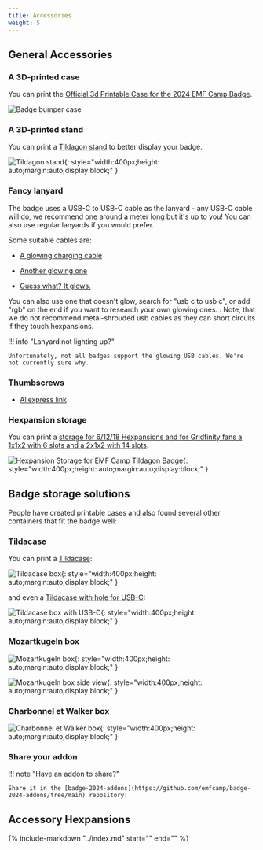 ```yaml
---
title: Accessories
weight: 5
---
```


## General Accessories

### A 3D-printed case

You can print the [Official 3d Printable Case for the 2024 EMF Camp Badge](https://github.com/emfcamp/badge-2024-addons/tree/main/3d-printable-case).

![Badge bumper case](../images/badge-photos/Bumper%20Case.png)

### A 3D-printed stand

You can print a [Tildagon stand](https://www.printables.com/model/909352-tildagon-stand) to better display your badge.

![Tildagon stand](../images/badge-photos/stand.webp){: style="width:400px;height: auto;margin:auto;display:block;" }

### Fancy lanyard

The badge uses a USB-C to USB-C cable as the lanyard - any USB-C cable will do, we recommend one around a meter long but it's up to you! You can also use regular lanyards if you would prefer.

Some suitable cables are:

- [A glowing charging cable](https://www.amazon.co.uk/Charging-iPhone-Samsung-Galaxy-Laptops/dp/B0CQ2ZY9M6/)

- [Another glowing one](https://www.amazon.co.uk/Charger-Glowing-Aluminum-Charging-Colorful/dp/B0CNXTWL2M/)

- [Guess what? It glows.](https://www.amazon.co.uk/Sikai-Charger-Charging-Braeathing-Compatible/dp/B0BVW12VJ3/)

You can also use one that doesn't glow, search for "usb c to usb c", or add "rgb" on the end if you want to research your own glowing ones.
: Note, that we do not recommend metal-shrouded usb cables as they can short circuits if they touch hexpansions.

!!! info "Lanyard not lighting up?"

    Unfortunately, not all badges support the glowing USB cables. We're not currently sure why.

### Thumbscrews

- [Aliexpress link](https://a.aliexpress.com/_Eu8bBsx)

### Hexpansion storage

You can print a [storage for 6/12/18 Hexpansions and for Gridfinity fans a 1x1x2 with 6 slots and a 2x1x2 with 14 slots](https://www.printables.com/model/924600-hexpansion-storage-for-emf-camp-tildagon-badge).

![Hexpansion Storage for EMF Camp Tildagon Badge](../images/badge-photos/hexpansion-storage.webp){: style="width:400px;height: auto;margin:auto;display:block;" }

## Badge storage solutions

People have created printable cases and also found several other containers that fit the badge well:

### Tildacase

You can print a [Tildacase](https://www.printables.com/model/921786-tildagon-tildacase):

![Tildacase box](../images/hexpansions/tildacase.webp){: style="width:400px;height: auto;margin:auto;display:block;" }

and even a [Tildacase with hole for USB-C](https://www.printables.com/model/947947-tildagon-tildacase-with-in-case-usb-c
):

![Tildacase box with USB-C](../images/hexpansions/tildacase-c.webp){: style="width:400px;height: auto;margin:auto;display:block;" }

### Mozartkugeln box

![Mozartkugeln box](../images/hexpansions/mozart.jpg){: style="width:400px;height: auto;margin:auto;display:block;" }

![Mozartkugeln box side view](../images/hexpansions/mozart2.jpg){: style="width:400px;height: auto;margin:auto;display:block;" }

### Charbonnel et Walker box

![Charbonnel et Walker box](../images/hexpansions/charbonnel.jpg){: style="width:400px;height: auto;margin:auto;display:block;" }

### Share your addon

!!! note "Have an addon to share?"

    Share it in the [badge-2024-addons](https://github.com/emfcamp/badge-2024-addons/tree/main) repository!

## Accessory Hexpansions

<div class="scroll-container admonition info">
{%
   include-markdown "../index.md"
   start="<!--hexpansions-start-->"
   end="<!--hexpansions-end-->"
%}
</div>

